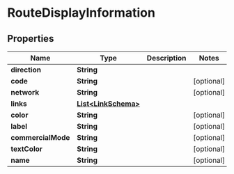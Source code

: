 
# RouteDisplayInformation

## Properties
Name | Type | Description | Notes
------------ | ------------- | ------------- | -------------
**direction** | **String** |  | 
**code** | **String** |  |  [optional]
**network** | **String** |  |  [optional]
**links** | [**List&lt;LinkSchema&gt;**](LinkSchema.md) |  | 
**color** | **String** |  |  [optional]
**label** | **String** |  |  [optional]
**commercialMode** | **String** |  |  [optional]
**textColor** | **String** |  |  [optional]
**name** | **String** |  |  [optional]




